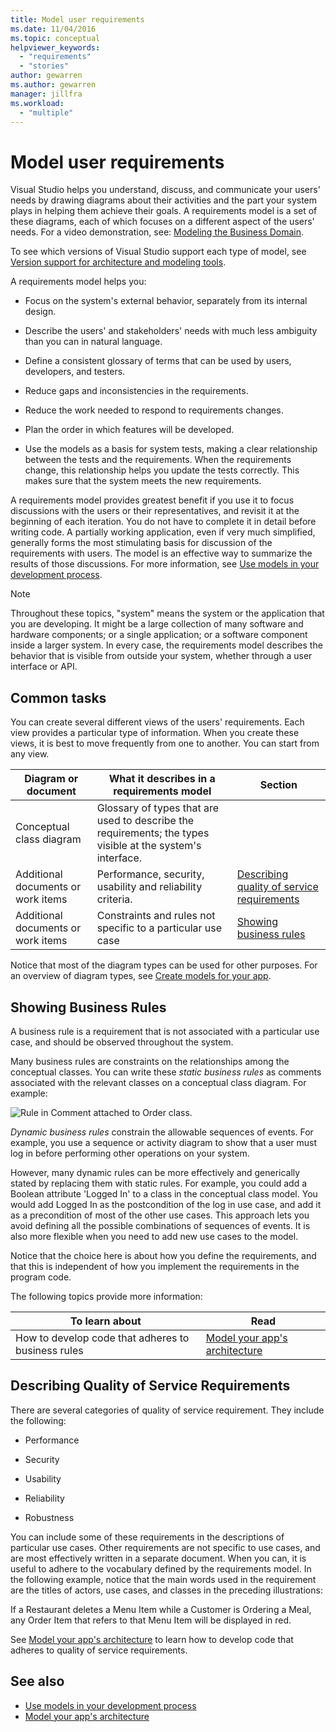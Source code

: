 ```yaml
---
title: Model user requirements
ms.date: 11/04/2016
ms.topic: conceptual
helpviewer_keywords:
  - "requirements"
  - "stories"
author: gewarren
ms.author: gewarren
manager: jillfra
ms.workload:
  - "multiple"
---
```

# Model user requirements

Visual Studio helps you understand, discuss, and communicate your users' needs by drawing diagrams about their activities and the part your system plays in helping them achieve their goals. A requirements model is a set of these diagrams, each of which focuses on a different aspect of the users' needs. For a video demonstration, see: [Modeling the Business Domain](https://channel9.msdn.com/blogs/clinted/uml-with-vs-2010-part-3-modeling-the-business-domain).

To see which versions of Visual Studio support each type of model, see [Version support for architecture and modeling tools](../modeling/what-s-new-for-design-in-visual-studio.md#VersionSupport).

A requirements model helps you:

- Focus on the system's external behavior, separately from its internal design.

- Describe the users' and stakeholders' needs with much less ambiguity than you can in natural language.

- Define a consistent glossary of terms that can be used by users, developers, and testers.

- Reduce gaps and inconsistencies in the requirements.

- Reduce the work needed to respond to requirements changes.

- Plan the order in which features will be developed.

- Use the models as a basis for system tests, making a clear relationship between the tests and the requirements. When the requirements change, this relationship helps you update the tests correctly. This makes sure that the system meets the new requirements.

A requirements model provides greatest benefit if you use it to focus discussions with the users or their representatives, and revisit it at the beginning of each iteration. You do not have to complete it in detail before writing code. A partially working application, even if very much simplified, generally forms the most stimulating basis for discussion of the requirements with users. The model is an effective way to summarize the results of those discussions. For more information, see [Use models in your development process](../modeling/use-models-in-your-development-process.md).

> [!NOTE]
> Throughout these topics, "system" means the system or the application that you are developing. It might be a large collection of many software and hardware components; or a single application; or a software component inside a larger system. In every case, the requirements model describes the behavior that is visible from outside your system, whether through a user interface or API.

## Common tasks

You can create several different views of the users' requirements.  Each view provides a particular type of information.  When you create these views, it is best to move frequently from one to another. You can start from any view.

|Diagram or document|What it describes in a requirements model|Section|
|-|-|-|
|Conceptual class diagram|Glossary of types that are used to describe the requirements; the types visible at the system's interface.||
|Additional documents or work items|Performance, security, usability and reliability criteria.|[Describing quality of service requirements](#QoSRequirements)|
|Additional documents or work items|Constraints and rules not specific to a particular use case|[Showing business rules](#BusinessRules)|

Notice that most of the diagram types can be used for other purposes. For an overview of diagram types, see [Create models for your app](../modeling/create-models-for-your-app.md).

## <a name="BusinessRules"></a> Showing Business Rules

A business rule is a requirement that is not associated with a particular use case, and should be observed throughout the system.

Many business rules are constraints on the relationships among the conceptual classes. You can write these *static business rules* as comments associated with the relevant classes on a conceptual class diagram. For example:

![Rule in Comment attached to Order class.](../modeling/media/uml_reqmcd2.png)

*Dynamic business rules* constrain the allowable sequences of events. For example, you use a sequence or activity diagram to show that a user must log in before performing other operations on your system.

However, many dynamic rules can be more effectively and generically stated by replacing them with static rules. For example, you could add a Boolean attribute 'Logged In' to a class in the conceptual class model. You would add Logged In as the postcondition of the log in use case, and add it as a precondition of most of the other use cases. This approach lets you avoid defining all the possible combinations of sequences of events. It is also more flexible when you need to add new use cases to the model.

Notice that the choice here is about how you define the requirements, and that this is independent of how you implement the requirements in the program code.

The following topics provide more information:

|To learn about|Read|
|-|-|
|How to develop code that adheres to business rules|[Model your app's architecture](../modeling/model-your-app-s-architecture.md)|

## <a name="QoSRequirements"></a> Describing Quality of Service Requirements

There are several categories of quality of service requirement. They include the following:

- Performance

- Security

- Usability

- Reliability

- Robustness

You can include some of these requirements in the descriptions of particular use cases. Other requirements are not specific to use cases, and are most effectively written in a separate document. When you can, it is useful to adhere to the vocabulary defined by the requirements model. In the following example, notice that the main words used in the requirement are the titles of actors, use cases, and classes in the preceding illustrations:

If a Restaurant deletes a Menu Item while a Customer is Ordering a Meal, any Order Item that refers to that Menu Item will be displayed in red.

See [Model your app's architecture](../modeling/model-your-app-s-architecture.md) to learn how to develop code that adheres to quality of service requirements.

## See also

- [Use models in your development process](../modeling/use-models-in-your-development-process.md)
- [Model your app's architecture](../modeling/model-your-app-s-architecture.md)
